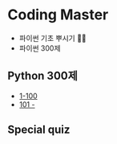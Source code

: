 # Coding Master 
* 파이썬 기초 뿌시기 👊🏻
* 파이썬 300제


## Python 300제

- [1-100](https://github.com/AIFFEL-CodingMaster/hayoungBae/blob/main/python_300/python_300(1-100).ipynb)
- [101 - ](https://github.com/AIFFEL-CodingMaster/hayoungBae/blob/main/python_300/python_300(101%20~%20).ipynb)

## Special quiz
##